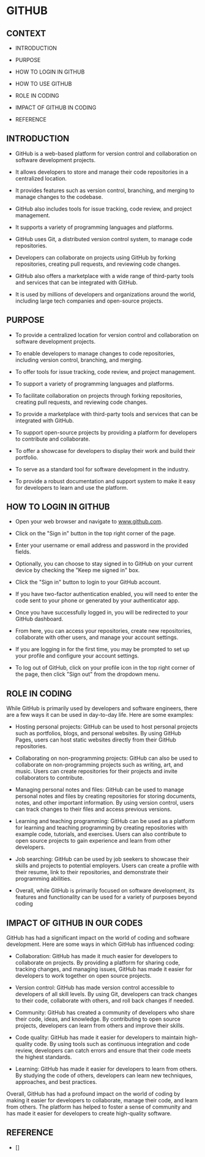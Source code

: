 # GITHUB

## CONTEXT 

  - INTRODUCTION 
   
  - PURPOSE 
   
  - HOW TO LOGIN IN GITHUB
   
  - HOW TO USE GITHUB
   
  - ROLE IN CODING
   
  - IMPACT OF GITHUB IN CODING

 - REFERENCE



## INTRODUCTION 

  - GitHub is a web-based platform for version control and collaboration on software development projects.

  - It allows developers to store and manage their code repositories in a centralized location.

  - It provides features such as version control, branching, and merging to manage changes to the codebase.

  - GitHub also includes tools for issue tracking, code review, and project management.

  - It supports a variety of programming languages and platforms.

  - GitHub uses Git, a distributed version control system, to manage code repositories.

  - Developers can collaborate on projects using GitHub by forking repositories, creating pull requests, and reviewing code changes.

  - GitHub also offers a marketplace with a wide range of third-party tools and services that can be integrated with GitHub.

  - It is used by millions of developers and organizations around the world, including large tech companies and open-source projects.

  
  
  ## PURPOSE
  
  - To provide a centralized location for version control and collaboration on software development projects.

  - To enable developers to manage changes to code repositories, including version control, branching, and merging.

  - To offer tools for issue tracking, code review, and project management.

  - To support a variety of programming languages and platforms.

  - To facilitate collaboration on projects through forking repositories, creating pull requests, and reviewing code changes.

  - To provide a marketplace with third-party tools and services that can be integrated with GitHub.

  - To support open-source projects by providing a platform for developers to contribute and collaborate.

  - To offer a showcase for developers to display their work and build their portfolio.

  - To serve as a standard tool for software development in the industry.

  - To provide a robust documentation and support system to make it easy for developers to learn and use the platform.


## HOW TO LOGIN IN GITHUB

- Open your web browser and navigate to www.github.com.

- Click on the "Sign in" button in the top right corner of the page.

- Enter your username or email address and password in the provided fields.

- Optionally, you can choose to stay signed in to GitHub on your current device by checking the "Keep me signed in" box.

- Click the "Sign in" button to login to your GitHub account.

- If you have two-factor authentication enabled, you will need to enter the code sent to your phone or generated by your authenticator app.

- Once you have successfully logged in, you will be redirected to your GitHub dashboard.

- From here, you can access your repositories, create new repositories, collaborate with other users, and manage your account settings.

- If you are logging in for the first time, you may be prompted to set up your profile and configure your account settings.

- To log out of GitHub, click on your profile icon in the top right corner of the page, then click "Sign out" from the dropdown menu.


## ROLE IN CODING

 While GitHub is primarily used by developers and software engineers, there are a few ways it can be used in day-to-day life. Here are some examples:

- Hosting personal projects: GitHub can be used to host personal projects such as portfolios, blogs, and personal websites. By using GitHub Pages, users can host static websites directly from their GitHub repositories.

- Collaborating on non-programming projects: GitHub can also be used to collaborate on non-programming projects such as writing, art, and music. Users can create repositories for their projects and invite collaborators to contribute.

- Managing personal notes and files: GitHub can be used to manage personal notes and files by creating repositories for storing documents, notes, and other important information. By using version control, users can track changes to their files and access previous versions.

- Learning and teaching programming: GitHub can be used as a platform for learning and teaching programming by creating repositories with example code, tutorials, and exercises. Users can also contribute to open source projects to gain experience and learn from other developers.

- Job searching: GitHub can be used by job seekers to showcase their skills and projects to potential employers. Users can create a profile with their resume, link to their repositories, and demonstrate their programming abilities.

- Overall, while GitHub is primarily focused on software development, its features and functionality can be used for a variety of purposes beyond coding

## IMPACT OF GITHUB IN OUR CODES

 GitHub has had a significant impact on the world of coding and software development. Here are some ways in which GitHub has influenced coding:

- Collaboration: GitHub has made it much easier for developers to collaborate on projects. By providing a platform for sharing code, tracking changes, and managing issues, GitHub has made it easier for developers to work together on open source projects.

- Version control: GitHub has made version control accessible to developers of all skill levels. By using Git, developers can track changes to their code, collaborate with others, and roll back changes if needed.

- Community: GitHub has created a community of developers who share their code, ideas, and knowledge. By contributing to open source projects, developers can learn from others and improve their skills.

- Code quality: GitHub has made it easier for developers to maintain high-quality code. By using tools such as continuous integration and code review, developers can catch errors and ensure that their code meets the highest standards.

- Learning: GitHub has made it easier for developers to learn from others. By studying the code of others, developers can learn new techniques, approaches, and best practices.

Overall, GitHub has had a profound impact on the world of coding by making it easier for developers to collaborate, manage their code, and learn from others. The platform has helped to foster a sense of community and has made it easier for developers to create high-quality software.


## REFERENCE 

 - []
